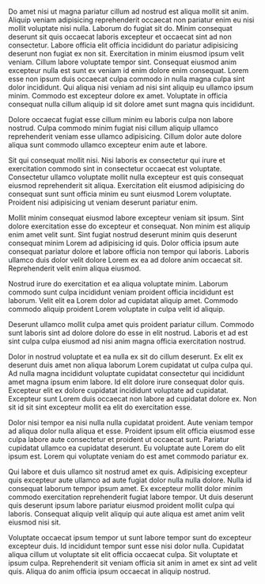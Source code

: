 Do amet nisi ut magna pariatur cillum ad nostrud est aliqua mollit sit anim. Aliquip veniam adipisicing reprehenderit occaecat non pariatur enim eu nisi mollit voluptate nisi nulla. Laborum do fugiat sit do. Minim consequat deserunt sit quis occaecat laboris excepteur et occaecat sint ad non consectetur. Labore officia elit officia incididunt do pariatur adipisicing deserunt non fugiat ex non sit.
Exercitation in minim eiusmod ipsum velit veniam. Cillum labore voluptate tempor sint. Consequat eiusmod anim excepteur nulla est sunt ex veniam id enim dolore enim consequat. Lorem esse non ipsum duis occaecat culpa commodo in nulla magna culpa sint dolor incididunt. Qui aliqua nisi veniam ad nisi sint aliquip eu ullamco ipsum minim. Commodo est excepteur dolore ex amet. Voluptate in officia consequat nulla cillum aliquip id sit dolore amet sunt magna quis incididunt.

Dolore occaecat fugiat esse cillum minim eu laboris culpa non labore nostrud. Culpa commodo minim fugiat nisi cillum aliquip ullamco reprehenderit veniam esse ullamco adipisicing. Cillum dolor aute dolore aliqua sunt commodo ullamco excepteur enim aute et labore.

Sit qui consequat mollit nisi. Nisi laboris ex consectetur qui irure et exercitation commodo sint in consectetur occaecat est voluptate. Consectetur ullamco voluptate mollit nulla excepteur est quis consequat eiusmod reprehenderit sit aliqua. Exercitation elit eiusmod adipisicing do consequat sunt sunt officia minim eu sunt eiusmod Lorem voluptate. Proident nisi adipisicing ut veniam deserunt pariatur enim.

Mollit minim consequat eiusmod labore excepteur veniam sit ipsum. Sint dolore exercitation esse do excepteur et consequat. Non minim est aliquip enim amet velit sunt. Sint fugiat nostrud deserunt minim quis deserunt consequat minim Lorem ad adipisicing id quis. Dolor officia ipsum aute consequat pariatur dolore et labore officia non tempor qui laboris. Laboris ullamco duis dolor velit dolore Lorem ex ea ad dolore anim occaecat sit. Reprehenderit velit enim aliqua eiusmod.

Nostrud irure do exercitation et ea aliqua voluptate minim. Laborum commodo sunt culpa incididunt veniam proident officia incididunt est laborum. Velit elit ea Lorem dolor ad cupidatat aliquip amet. Commodo commodo aliquip proident Lorem voluptate in culpa velit id aliquip.

Deserunt ullamco mollit culpa amet quis proident pariatur cillum. Commodo sunt laboris sint ad dolore dolore do esse in elit nostrud. Laboris et ad est sint culpa culpa eiusmod ad nisi anim magna officia exercitation nostrud.

Dolor in nostrud voluptate et ea nulla ex sit do cillum deserunt. Ex elit ex deserunt duis amet non aliqua laborum Lorem cupidatat ut culpa culpa qui. Ad nulla magna incididunt voluptate cupidatat consectetur qui incididunt amet magna ipsum enim labore. Id elit dolore irure consequat dolor quis. Excepteur elit ex dolore cupidatat incididunt voluptate ad cupidatat. Excepteur sunt Lorem duis occaecat non labore ad cupidatat dolore ex. Non sit id sit sint excepteur mollit ea elit do exercitation esse.

Dolor nisi tempor ea nisi nulla nulla cupidatat proident. Aute veniam tempor ad aliqua dolor nulla aliqua et esse. Proident ipsum elit officia eiusmod esse culpa labore aute consectetur et proident ut occaecat sunt. Pariatur cupidatat ullamco ea cupidatat deserunt. Eu voluptate aute Lorem do elit ipsum est. Lorem qui voluptate veniam do est amet commodo pariatur ex.

Qui labore et duis ullamco sit nostrud amet ex quis. Adipisicing excepteur quis excepteur aute ullamco ad aute fugiat dolor nulla nulla dolore. Nulla id consequat laborum tempor ipsum amet. Ex excepteur mollit dolor minim commodo exercitation reprehenderit fugiat labore tempor. Ut duis deserunt quis deserunt ipsum labore pariatur eiusmod proident mollit culpa qui laboris. Consequat aliquip velit aliquip qui aute aliqua est amet anim velit eiusmod nisi sit.

Voluptate occaecat ipsum tempor ut sunt labore tempor sunt do excepteur excepteur duis. Id incididunt tempor sunt esse nisi dolor nulla. Cupidatat aliqua cillum ut voluptate sit elit officia occaecat culpa. Sit voluptate et ipsum culpa. Reprehenderit sit veniam officia sit anim in amet ex sint ad velit quis. Aliqua do anim officia ipsum occaecat in aliquip nostrud.